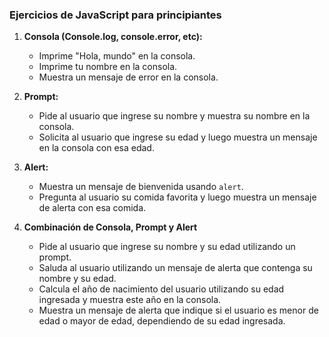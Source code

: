 ### Ejercicios de JavaScript para principiantes

1. **Consola (Console.log, console.error, etc):**

   - Imprime "Hola, mundo" en la consola.
   - Imprime tu nombre en la consola.
   - Muestra un mensaje de error en la consola.

2. **Prompt:**

   - Pide al usuario que ingrese su nombre y muestra su nombre en la consola.
   - Solicita al usuario que ingrese su edad y luego muestra un mensaje en la consola con esa edad.

3. **Alert:**

   - Muestra un mensaje de bienvenida usando `alert`.
   - Pregunta al usuario su comida favorita y luego muestra un mensaje de alerta con esa comida.

4. **Combinación de Consola, Prompt y Alert**

   - Pide al usuario que ingrese su nombre y su edad utilizando un prompt.
   - Saluda al usuario utilizando un mensaje de alerta que contenga su nombre y su edad.
   - Calcula el año de nacimiento del usuario utilizando su edad ingresada y muestra este año en la consola.
   - Muestra un mensaje de alerta que indique si el usuario es menor de edad o mayor de edad, dependiendo de su edad ingresada.
